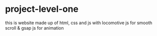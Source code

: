 # project-level-one
this is website made up of html, css and js with locomotive js for smooth scroll &amp; gsap js for animation
